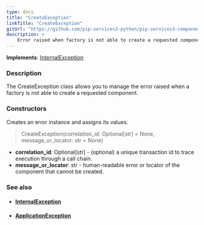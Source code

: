 ```yaml
---
type: docs
title: "CreateException"
linkTitle: "CreateException"
gitUrl: "https://github.com/pip-services3-python/pip-services3-components-python"
description: >
    Error raised when factory is not able to create a requested component.
---
```


**Implements**: [InternalException](../../../commons/errors/internal_exception)

### Description

The CreateException class allows you to manage the error raised when a factory is not able to create a requested component.


### Constructors
Creates an error instance and assigns its values.

> CreateException(correlation_id: Optional[str] = None, message_or_locator: str = None)

- **correlation_id**: Optional[str] - (optional) a unique transaction id to trace execution through a call chain.
- **message_or_locator**: str - human-readable error or locator of the component that cannot be created.


### See also
- #### [InternalException](../../../commons/errors/internal_exception)
- #### [ApplicationException](../../../commons/errors/application_exception)
